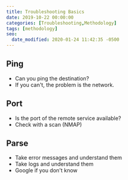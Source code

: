 ```yaml
---
title: Troubleshooting Basics
date: 2019-10-22 00:00:00
categories: [Troubleshooting,Methodology]
tags: [methodology]
seo:
  date_modified: 2020-01-24 11:42:35 -0500
---
```


## **Ping**

* Can you ping the destination?
* If you can't, the problem is the network.

## **Port**

* Is the port of the remote service available?
* Check with a scan (NMAP)

## **Parse**

* Take error messages and understand them
* Take logs and understand them
* Google if you don't know